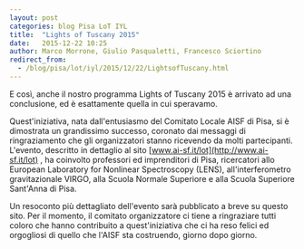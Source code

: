 ```yaml
---
layout: post
categories: blog Pisa LoT IYL
title:  "Lights of Tuscany 2015"
date:   2015-12-22 10:25
author: Marco Morrone, Giulio Pasqualetti, Francesco Sciortino
redirect_from:
  - /blog/pisa/lot/iyl/2015/12/22/LightsofTuscany.html
---
```


E così, anche il nostro programma Lights of Tuscany 2015 è arrivato ad una conclusione, ed è esattamente quella in cui speravamo. 

Quest'iniziativa, nata dall'entusiasmo del Comitato Locale AISF di Pisa, si è dimostrata un grandissimo successo, coronato dai messaggi di ringraziamento che gli organizzatori stanno ricevendo da molti partecipanti. L'evento, descritto in dettaglio al sito [www.ai-sf.it/lot](http://www.ai-sf.it/lot) , ha coinvolto professori ed imprenditori di Pisa, ricercatori allo European Laboratory for Nonlinear Spectroscopy (LENS), all'interferometro gravitazionale VIRGO, alla Scuola Normale Superiore e alla Scuola Superiore Sant'Anna di Pisa.

Un resoconto più dettagliato dell'evento sarà pubblicato a breve su questo sito. Per il momento, il comitato organizzatore ci tiene a ringraziare tutti coloro che hanno contribuito a quest'iniziativa che ci ha reso felici ed orgogliosi di quello che l'AISF sta costruendo, giorno dopo giorno. 
